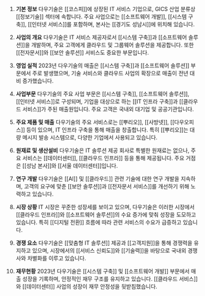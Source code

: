1. **기본 정보**
다우기술은 [[코스피]]에 상장된 IT 서비스 기업으로, GICS 산업 분류상 [[정보기술]] 섹터에 속합니다. 주요 사업으로는 [[소프트웨어 개발]], [[시스템 구축]], [[인터넷 서비스]]를 포함하며, 본사는 [[경기도 성남시]]에 위치해 있습니다.

2. **사업의 개요**
다우기술은 IT 서비스 제공자로서 [[시스템 구축]]과 [[소프트웨어 솔루션]]을 개발하며, 주요 고객에게 클라우드 및 그룹웨어 솔루션을 제공합니다. 또한 [[전자문서]]와 [[보안 솔루션]] 서비스도 중요한 부문입니다.

3. **영업 실적**
2023년 다우기술의 매출은 [[시스템 구축]]과 [[소프트웨어 솔루션]] 부문에서 주로 발생했으며, 기술 서비스와 클라우드 사업의 확장으로 매출이 전년 대비 증가했습니다.

4. **사업부문**
다우기술의 주요 사업 부문은 [[시스템 구축]], [[소프트웨어 솔루션]], [[인터넷 서비스]]로 구성되며, 기업을 대상으로 하는 [[IT 인프라 구축]]과 [[클라우드 서비스]]가 주된 매출원입니다. 주요 고객은 국내외 대기업 및 공공기관입니다.

5. **주요 제품 및 매출**
다우기술의 주요 서비스로는 [[뿌리오]], [[사방넷]], [[다우오피스]] 등이 있으며, IT 인프라 구축을 통해 매출을 창출합니다. 특히 [[뿌리오]]는 대량 메시지 발송 시스템으로, 다양한 기업에서 사용되고 있습니다.

6. **원재료 및 생산설비**
다우기술은 IT 솔루션 제공 회사로 특별한 원재료는 없으나, 주요 서비스는 [[데이터센터]], [[클라우드 인프라]] 등을 통해 제공됩니다. 주요 거점은 [[성남 본사]]와 [[서울 데이터센터]]입니다.

7. **연구 개발**
다우기술은 [[AI]] 및 [[클라우드]] 관련 기술에 대한 연구 개발을 지속하며, 고객의 요구에 맞춘 [[보안 솔루션]]과 [[전자문서 서비스]]를 개선하기 위해 노력하고 있습니다.

8. **시장 상황**
IT 시장은 꾸준한 성장세를 보이고 있으며, 다우기술은 이러한 시장에서 [[클라우드 인프라]]와 [[소프트웨어 솔루션]]의 수요 증가에 맞춰 성장을 도모하고 있습니다. 특히 [[디지털 전환]] 흐름에 따라 관련 서비스의 수요가 급증하고 있습니다.

9. **경쟁 요소**
다우기술은 [[맞춤형 IT 솔루션]] 제공과 [[고객지원]]을 통해 경쟁력을 유지하고 있으며, 시장에서의 [[서비스 신뢰도]]와 [[기술력]]을 바탕으로 국내외 경쟁사와 차별화를 이루고 있습니다.

10. **재무현황**
2023년 다우기술은 [[시스템 구축]] 및 [[소프트웨어 개발]] 부문에서 매출 성장을 기록하며, 안정적인 재무 구조를 유지하고 있습니다. [[클라우드 서비스]]와 [[데이터센터]] 사업의 성장이 재무 안정성을 뒷받침했습니다.
